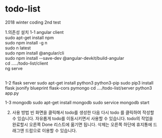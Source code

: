 # todo-list
2018 winter coding 2nd test

1.의존성 설치
1-1 angular client<br/>
sudo apt-get install npm<br/>
sudo npm install -g n<br/>
sudo n latest<br/>
sudo npm install @angular/cli<br/>
sudo npm install --save-dev @angular-devkit/build-angular<br/>
cd ...../todo-list/client<br/>
ng serve<br/><br/>

1-2 flask server
sudo apt-get install python3 python3-pip
sudo pip3 install flask jsonify blueprint flask-cors pymongo
cd ..../todo-list/server
python3 app.py

1-3 mongodb
sudo apt-get install mongodb
sudo service mongodb start

2. 사용 방법
빈 화면을 클릭해서 todo를 생성한 다음 다시 todo 를 클릭하여 작성할수 있습니다.
자유롭게 todo를 이동시키면서 사용할 수 있습니다.
todo의 작업을 완료할시 오른쪽 Done 리스트에 옮기면 됩니다.
삭제는 오른쪽 하단에 휴지통에 드래그앤 드랍으로 이용할 수 있습니다.
